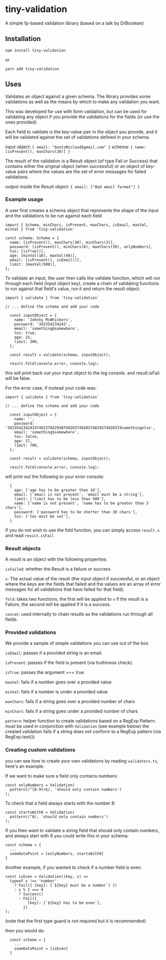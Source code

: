 # tiny-validation

A simple fp-based validation library (based on a talk by DrBoolean)

## Installation

```
npm install tiny-validation
```
or
```
yarn add tiny-validation
```

## Uses

Validates an object against a given schema. The library provides some validations as well as the means by which to make any validation you want. 

This was developed for use with form validation, but can be used for validating any object if you provide the validations for the fields (or use the ones provided).

Each field to validate is the key-value pair in the object you provide, and it will be validated against the set of validations defined in your schema. 

input object: `{ email: "bootsMccloud$gmail.com" }`
schema: `{ name: [isPresent(), maxChars(30)] }`

The result of the validation is a Result object (of type Fail or Success) that contains either the original object (when successful) or an object of key-value pairs where the values are the set of error messages for failed validations.

output inside the Result object: `{ email: ["Bad email format"] }`

### Example usage

A user first creates a schema object that represents the shape of the input and the validations to be run against each field

```
import { Schema, minChars, isPresent, maxChars, isEmail, maxVal, minVal } from 'tiny-validation'

const schema: Schema = {
  name: [isPresent(), maxChars(30), minChars(3)],
  password: [isPresent(), minChars(8), maxChars(30), onlyNumbers],
  tos: [isTrue()],
  age: [minVal(18), maxVal(40)],
  email: [isPresent(), isEmail()],
  limit: [maxVal(500)],
};
```

To validate an input, the user then calls the validate function, which will run through each field (input object key), create a chain of validating functions to run against that field's value, run it and return the result object. 

```
import { validate } from 'tiny-validation`

// ... define the schema and add your code

  const inputObject = {
    name: 'Johnny McWhiskers',
    password: '342354234243',
    email: 'something@somewhere',
    tos: true,
    age: 23,
    limit: 300,
  };

  const result = validate(schema, inputObject);

  result.fold(console.error, console.log);
```

this will print back out your input object to the log console. and result.isFail will be false.

For the error case, if instead your code was: 

```
import { validate } from 'tiny-validation`

// ... define the schema and add your code

  const inputObject = {
    name: '',
    password: '342354234243374823784293874928374928374829374928374somethingelse',
    email: 'something$somewhere',
    tos: false,
    age: 17,
    limit: 700,
  };

  const result = validate(schema, inputObject);

  result.fold(console.error, console.log);
```

will print out the following to your error console: 

```
  {
    age: ['age has to be greater than 18'],
    email: ['email is not present', 'email must be a string'],
    limit: ['limit has to be less than 500'],
    name: ['name is not present', 'name has to be greater than 3 chars'],
    password: ['password has to be shorter than 30 chars'],
    tos: ['tos must be set'],
  }
```

If you do not wish to use the fold function, you can simply access `result.x` and read `result.isFail`

### Result objects

A result is an object with the following properties:

`isFailed`: whether the Result is a failure or success

`x`: The actual value of the result (the input object if successful, or an object where the keys are the fields that failed and the values are an array of error messages for all validations that have failed for that field).

`fold`: takes two functions, the first will be applied to `x` if the result is a Failure, the second will be applied if it is a success.

`concat`: used internally to chain results as the validations run through all fields.

### Provided validations

We provide a sample of simple validations you can use out of the box

`isEmail`: passes if a provided string is an email.

`isPresent`: passes if the field is present (via truthiness check).

`isTrue`: passes the argument === true 

`maxVal`: fails if a number goes over a provided value

`minVal`: fails if a number is under a provided value

`maxChars`: fails if a string goes over a provided number of chars

`minChars`: fails if a string goes under a provided number of chars

`pattern`: helper function to create validations based on a RegExp Pattern. must be used in conjunction with `Validation` (see example below) the created validation fails if a string does not conform to a RegExp pattern (via RegExp.test())

### Creating custom validations

you can see how to create your own validations by reading `validators.ts`, here's an example:

If we want to make sure a field only contains numbers:

```
const onlyNumbers = Validation(
  pattern(/^[0-9]+$/, 'should only contain numbers')
);
```

To check that a field always starts with the number 8:

```
const startsWith8 = Validation(
  pattern(/^8/, 'should only contain numbers')
);
```

If you then want to validate a string field that should only contain numbers, and always start with 8 you could write this in your schema:

```
const schema = {
  ...
  someDataPoint = [onlyNumbers, startsWith8]
}
```

Another example, if you wanted to check if a number field is even:

```
const isEven = Validation((key, x) =>
  typeof x !== 'number'
    ? Fail({ [key]: [`${key} must be a number`] })
    : x % 2 === 0
      ? Success()
      : Fail({
          [key]: [`${key} has to be even`],
        })
);
```
(note that the first type guard is not required but it is recommended)

then you would do:

```
  const schema = {
    ...
    someDataPoint = [isEven]
  }
```
